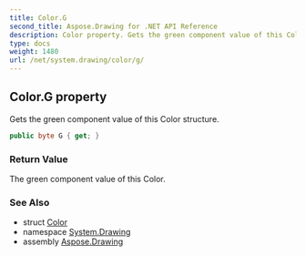 ```yaml
---
title: Color.G
second_title: Aspose.Drawing for .NET API Reference
description: Color property. Gets the green component value of this Color structure
type: docs
weight: 1480
url: /net/system.drawing/color/g/
---
```

## Color.G property

Gets the green component value of this Color structure.

```csharp
public byte G { get; }
```

### Return Value

The green component value of this Color.

### See Also

* struct [Color](../)
* namespace [System.Drawing](../../color/)
* assembly [Aspose.Drawing](../../../)


